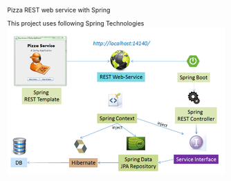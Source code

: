 Pizza REST web service with Spring

This project uses following Spring Technologies 
![Project Overview](https://github.com/tk-codes/Spring_Pizza_Service/blob/master/overview.PNG)
